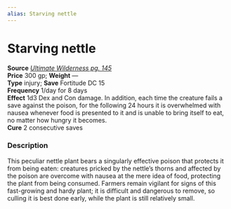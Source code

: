 ```yaml
---
alias: Starving nettle
---
```


# Starving nettle

**Source** [_Ultimate Wilderness pg. 145_](http://paizo.com/products/btpy9ujo)  
**Price** 300 gp; **Weight** —  
**Type** injury; **Save** Fortitude DC 15  
**Frequency** 1/day for 8 days  
**Effect** 1d3 Dex and Con damage. In addition, each time the creature fails a save against the poison, for the following 24 hours it is overwhelmed with nausea whenever food is presented to it and is unable to bring itself to eat, no matter how hungry it becomes.  
**Cure** 2 consecutive saves

### Description

This peculiar nettle plant bears a singularly effective poison that protects it from being eaten: creatures pricked by the nettle’s thorns and affected by the poison are overcome with nausea at the mere idea of food, protecting the plant from being consumed. Farmers remain vigilant for signs of this fast-growing and hardy plant; it is difficult and dangerous to remove, so culling it is best done early, while the plant is still relatively small. 
